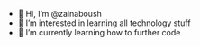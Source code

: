 - 👋 Hi, I’m @zainaboush
- 👀 I’m interested in learning all technology stuff
- 🌱 I’m currently learning how to further code

<!---
zainaboush/zainaboush is a ✨ special ✨ repository because its `README.md` (this file) appears on your GitHub profile.
You can click the Preview link to take a look at your changes.
--->
